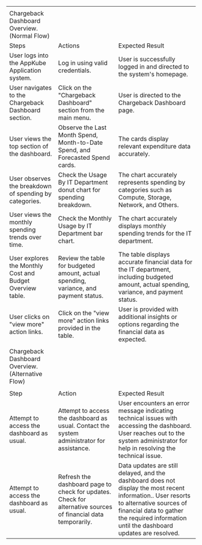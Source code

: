 | | | |
|-|-|-|
| | | |
|Chargeback Dashboard Overview.(Normal Flow)| | |
|Steps|Actions|Expected Result|
|User logs into the AppKube Application system.|Log in using valid credentials.|User is successfully logged in and directed to the system's homepage.|
|User navigates to the Chargeback Dashboard section.|Click on the "Chargeback Dashboard" section from the main menu.|User is directed to the Chargeback Dashboard page.|
|User views the top section of the dashboard.|Observe the Last Month Spend, Month-to-Date Spend, and Forecasted Spend cards.|The cards display relevant expenditure data accurately.|
|User observes the breakdown of spending by categories.|Check the Usage By IT Department donut chart for spending breakdown.|The chart accurately represents spending by categories such as Compute, Storage, Network, and Others.|
|User views the monthly spending trends over time.|Check the Monthly Usage by IT Department bar chart.|The chart accurately displays monthly spending trends for the IT department.|
|User explores the Monthly Cost and Budget Overview table.|Review the table for budgeted amount, actual spending, variance, and payment status.|The table displays accurate financial data for the IT department, including budgeted amount, actual spending, variance, and payment status.|
|User clicks on "view more" action links.|Click on the "view more" action links provided in the table.|User is provided with additional insights or options regarding the financial data as expected.|
| | | |
|Chargeback Dashboard Overview.(Alternative Flow)| | |
| | | |
|Step|Action|Expected Result|
|Attempt to access the dashboard as usual.|Attempt to access the dashboard as usual.                                                                                                                                                                                Contact the system administrator for assistance.|User encounters an error message indicating technical issues with accessing the dashboard.                        User reaches out to the system administrator for help in resolving the technical issue.|
|Attempt to access the dashboard as usual.|Refresh the dashboard page to check for updates.                               Check for alternative sources of financial data temporarily.|Data updates are still delayed, and the dashboard does not display the most recent information..                                                                User resorts to alternative sources of financial data to gather the required information until the dashboard updates are resolved.|
